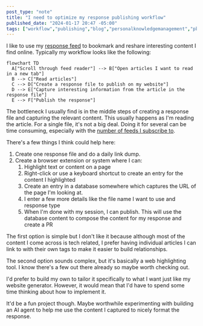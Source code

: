 ```yaml
---
post_type: "note" 
title: "I need to optimize my response publishing workflow"
published_date: "2024-01-17 20:47 -05:00"
tags: ["workflow","publishing","blog","personalknowledgemanagement","pkm"]
---
```


I like to use my [response feed](/feed/responses) to bookmark and reshare interesting content I find online. Typically my workflow looks like the following: 

```mermaid
flowchart TD
  A["Scroll through feed reader"] --> B["Open articles I want to read in a new tab"]
  B --> C["Read articles"]
  C --> D["Create a response file to publish on my website"]
  D --> E["Capture interesting information from the article in the response file"]
  E --> F["Publish the response"]
```

The bottleneck I usually find is in the middle steps of creating a response file and capturing the relevant content. This usually happens as I'm reading the article. For a single file, it's not a big deal. Doing it for several can be time consuming, especially with the [number of feeds I subscribe to](/notes/subscribed-to-1042-feeds-newsblur).

There's a few things I think could help here:

1. Create one response file and do a daily link dump. 
1. Create a browser extension or system where I can:
    1. Highlight text or content on a page
    1. Right-click or use a keyboard shortcut to create an entry for the content I highlighted
    1. Create an entry in a database somewhere which captures the URL of the page I'm looking at.
    1. I enter a few more details like the file name I want to use and response type 
    1. When I'm done with my session, I can publish. This will use the database content to compose the content for my response and create a PR

The first option is simple but I don't like it because although most of the content I come across is tech related, I prefer having individual articles I can link to with their own tags to make it easier to build relationships.

The second option sounds complex, but it's basically a web highlighting tool. I know there's a few out there already so maybe worth checking out. 

I'd prefer to build my own to tailor it specifically to what I want just like my website generator. However, it would mean that I'd have to spend some time thinking about how to implement it. 

It'd be a fun project though. Maybe worthwhile experimenting with building an AI agent to help me use the content I captured to nicely format the response. 
